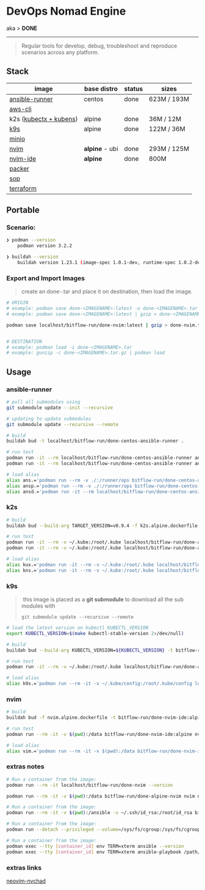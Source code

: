
# DevOps Nomad Engine

aka > **DONE**

---

> Regular tools for develop, debug, troubleshoot and reproduce scenarios across any platform.

## Stack

| image                                                       | base distro      | status | sizes       |
| ----------------------------------------------------------- | ---------------- | ------ | ----------- |
| [ansible-runner](https://github.com/ansible/ansible-runner) | centos           | done   | 623M / 193M |
| [aws-cli](https://github.com/aws/aws-cli)                   |                  |        |             |
| k2s ([kubectx + kubens](https://github.com/ahmetb/kubectx)) | alpine           | done   | 36M  / 12M  |
| [k9s](https://github.com/derailed/k9s)                      | alpine           | done   | 122M / 36M  |
| [minio](https://github.com/minio/mc)                        |                  |        |             |
| [nvim](https://github.com/neovim/neovim)                    | **alpine** - ubi | done   | 293M / 125M |
| [nvim-ide](https://github.com/neovim/neovim)                | **alpine**       | done   | 800M        |
| [packer](https://github.com/hashicorp/packer)               |                  |        |             |
| [sop](https://github.com/mozilla/sops/releases)             |                  |        |             |
| [terraform](https://github.com/hashicorp/terraform)         |                  |        |             |



## Portable

### Scenario:

```bash
❯ podman --version
    podman version 3.2.2

❯ buildah --version
    buildah version 1.23.1 (image-spec 1.0.1-dev, runtime-spec 1.0.2-dev)
```

### Export and Import Images

> create an done-<IMAGENAME>.tar and place it on destination, then load the image.


```bash
# ORIGIN
# example: podman save done-<IMAGENAME>:latest -o done-<IMAGENAME>.tar
# example: podman save done-<IMAGENAME>:latest | gzip > done-<IMAGENAME>.tar.gz

podman save localhost/bitflow-run/done-nvim:latest | gzip > done-nvim.tar.gz


# DESTINATION
# example: podman load -i done-<IMAGENAME>.tar
# example: gunzip -c done-<IMAGENAME>.tar.gz | podman load
```



## Usage

### ansible-runner

```bash
# pull all submodules using
git submodule update --init --recursive

# updating to update submodules
git submodule update --recursive --remote

# build
buildah bud -t localhost/bitflow-run/done-centos-ansible-runner .

# run test
podman run -it --rm localhost/bitflow-run/done-centos-ansible-runner ansible --help
podman run -it --rm localhost/bitflow-run/done-centos-ansible-runner ansible --version

# load alias
alias ans.='podman run --rm -v ./:/runner/ops bitflow-run/done-centos-ansible-runner-v2:latest ansible'
alias ansp.='podman run --rm -v ./:/runner/ops bitflow-run/done-centos-ansible-runner-v2:latest ansible-playbook'
alias ansd.='podman run -it --rm localhost/bitflow-run/done-centos-ansible-runner-v2 ansible-doc'

```

### k2s

```bash
# build
buildah bud --build-arg TARGET_VERSION=v0.9.4 -f k2s.alpine.dockerfile -t bitflow-run/done-alpine-k2s:v0.9.4 .

# run test
podman run -it --rm -v ~/.kube:/root/.kube localhost/bitflow-run/done-alpine-k2s:v0.9.4 kubens --help
podman run -it --rm -v ~/.kube:/root/.kube localhost/bitflow-run/done-alpine-k2s:v0.9.4 kubectx --help

# load alias
alias kux.='podman run -it --rm -v ~/.kube:/root/.kube localhost/bitflow-run/done-alpine-k2s:v0.9.4 kubectx'
alias kns.='podman run -it --rm -v ~/.kube:/root/.kube localhost/bitflow-run/done-alpine-k2s:v0.9.4 kubens'

```

### k9s

> ​	this image is placed as a **git submodule** to download all the sub modules with
>
> `git submodule update --recursive --remote`

```bash
# load the latest version on kubectl KUBECTL_VERSION
export KUBECTL_VERSION=$(make kubectl-stable-version 2>/dev/null)

# build
buildah bud --build-arg KUBECTL_VERSION=${KUBECTL_VERSION} -t bitflow-run/done-alpine-k9s .

# run test
podman run -it --rm -v ~/.kube:/root/.kube localhost/bitflow-run/done-alpine-k9s --help

# load alias
alias k9s.='podman run --rm -it -v ~/.kube/config:/root/.kube/config localhost/bitflow-run/done-alpine-k9s'
```
### nvim

```bash
# build
buildah bud -f nvim.alpine.dockerfile -t bitflow-run/done-nvim-ide:alpine

# run test
podman run --rm -it -v $(pwd):/data bitflow-run/done-nvim-ide:alpine nvim --help

# load alias
alias vim.='podman run --rm -it -v $(pwd):/data bitflow-run/done-nvim-ide:alpine nvim'


```

### extras notes

```bash
# Run a container from the image:
podman run --rm -it localhost/bitflow-run/done-nvim --version

podman run --rm -it -v $(pwd):/data bitflow-run/done-alpine-nvim nvim name-of-file.md

# Run a container from the image:
podman run --rm -it -v $(pwd):/ansible -v ~/.ssh/id_rsa:/root/id_rsa bitflow-run/mino-client bash

# Run a container from the image:
podman run --detach --privileged --volume=/sys/fs/cgroup:/sys/fs/cgroup:ro bitflow-run/ansible:latest

# Run a container from the image:
podman exec --tty [container_id] env TERM=xterm ansible --version
podman exec --tty [container_id] env TERM=xterm ansible-playbook /path/to/ansible/playbook.yml --syntax-check
```


### extras links

[neovim-nvchad](https://github.com/sktrinh12/neovim_docker/blob/master/Dockerfile)




